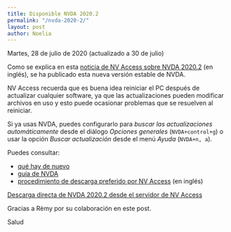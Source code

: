 ```yaml
---
title: Disponible NVDA 2020.2
permalink: "/nvda-2020-2/"
layout: post
author: Noelia
---
```


<footer>Martes, 28 de julio de 2020 (actualizado a 30 de julio)</footer>

Como se explica en esta [noticia de NV Access sobre NVDA 2020.2](https://www.nvaccess.org/post/nvda-2020-2/) (en inglés), se ha publicado esta nueva versión estable de NVDA.

NV Access recuerda que es buena idea reiniciar el PC después de actualizar cualquier software, ya que las actualizaciones pueden modificar archivos en uso y esto puede ocasionar problemas que se resuelven al reiniciar.

Si ya usas NVDA, puedes configurarlo para *buscar las actualizaciones automáticamente* desde el diálogo *Opciones generales* (`NVDA+control+g`) o usar la opción *Buscar actualización* desde el menú *Ayuda* (`NVDA+n, a`).

Puedes consultar:

- [qué hay de nuevo](https://nvdaes.github.io/changes.html)
- [guía de NVDA](https://nvdaes.github.io/userGuide.html)
- [procedimiento de descarga preferido por NV Access](https://groups.io/g/nvda-devel/message/45172) (en inglés)

[Descarga directa de NVDA 2020.2 desde el servidor de NV Access](http://www.nvaccess.org/download/nvda/releases/2020.2/nvda_2020.2.exe)

Gracias a Rèmy por su colaboración en este post.

Salud
